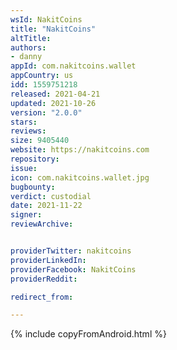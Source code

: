 ```yaml
---
wsId: NakitCoins
title: "NakitCoins"
altTitle: 
authors:
- danny
appId: com.nakitcoins.wallet
appCountry: us
idd: 1559751218
released: 2021-04-21
updated: 2021-10-26
version: "2.0.0"
stars: 
reviews: 
size: 9405440
website: https://nakitcoins.com
repository: 
issue: 
icon: com.nakitcoins.wallet.jpg
bugbounty: 
verdict: custodial
date: 2021-11-22
signer: 
reviewArchive:


providerTwitter: nakitcoins
providerLinkedIn: 
providerFacebook: NakitCoins
providerReddit: 

redirect_from:

---
```


{% include copyFromAndroid.html %}